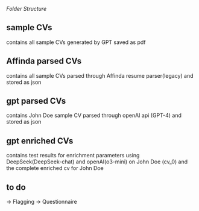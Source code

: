 *Folder Structure*

## sample CVs

contains all sample CVs generated by GPT saved as pdf

## Affinda parsed CVs

contains all sample CVs parsed through Affinda resume parser(legacy) and stored as json

## gpt parsed CVs

contains John Doe sample CV parsed through openAI api (GPT-4) and stored as json 
 
## gpt enriched CVs

contains test results for enrichment parameters using DeepSeek(DeepSeek-chat) and openAI(o3-mini) on John Doe (cv_0) and the complete enriched cv for John Doe

## to do
-> Flagging
-> Questionnaire
